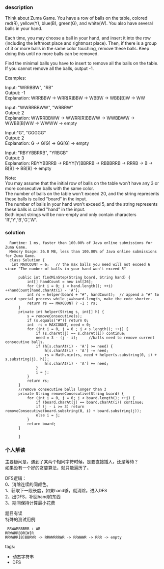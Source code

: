 ### description    
  Think about Zuma Game. You have a row of balls on the table, colored red(R), yellow(Y), blue(B), green(G), and white(W). You also have several balls in your hand.  
    
  Each time, you may choose a ball in your hand, and insert it into the row (including the leftmost place and rightmost place). Then, if there is a group of 3 or more balls in the same color touching, remove these balls. Keep doing this until no more balls can be removed.  
    
  Find the minimal balls you have to insert to remove all the balls on the table. If you cannot remove all the balls, output -1.  
    
  Examples:  
    
  Input: "WRRBBW", "RB"  
  Output: -1  
  Explanation: WRRBBW -> WRR[R]BBW -> WBBW -> WBB[B]W -> WW  
    
  Input: "WWRRBBWW", "WRBRW"  
  Output: 2  
  Explanation: WWRRBBWW -> WWRR[R]BBWW -> WWBBWW -> WWBB[B]WW -> WWWW -> empty  
    
  Input:"G", "GGGGG"  
  Output: 2  
  Explanation: G -> G[G] -> GG[G] -> empty   
    
  Input: "RBYYBBRRB", "YRBGB"  
  Output: 3  
  Explanation: RBYYBBRRB -> RBYY[Y]BBRRB -> RBBBRRB -> RRRB -> B -> B[B] -> BB[B] -> empty   
    
  Note:  
  You may assume that the initial row of balls on the table won’t have any 3 or more consecutive balls with the same color.  
  The number of balls on the table won't exceed 20, and the string represents these balls is called "board" in the input.  
  The number of balls in your hand won't exceed 5, and the string represents these balls is called "hand" in the input.  
  Both input strings will be non-empty and only contain characters 'R','Y','B','G','W'.  
### solution    
```    
  Runtime: 1 ms, faster than 100.00% of Java online submissions for Zuma Game.  
  Memory Usage: 36.8 MB, less than 100.00% of Java online submissions for Zuma Game.  
  class Solution {  
   int MAXCOUNT = 6;   // the max balls you need will not exceed 6 since "The number of balls in your hand won't exceed 5"  
    
      public int findMinStep(String board, String hand) {  
          int[] handCount = new int[26];  
          for (int i = 0; i < hand.length(); ++i) ++handCount[hand.charAt(i) - 'A'];  
          int rs = helper(board + "#", handCount);  // append a "#" to avoid special process while j==board.length, make the code shorter.  
          return rs == MAXCOUNT ? -1 : rs;  
      }  
      private int helper(String s, int[] h) {  
          s = removeConsecutive(s);  
          if (s.equals("#")) return 0;  
          int  rs = MAXCOUNT, need = 0;  
          for (int i = 0, j = 0 ; j < s.length(); ++j) {  
              if (s.charAt(j) == s.charAt(i)) continue;  
              need = 3 - (j - i);     //balls need to remove current consecutive balls.  
              if (h[s.charAt(i) - 'A'] >= need) {  
                  h[s.charAt(i) - 'A'] -= need;  
                  rs = Math.min(rs, need + helper(s.substring(0, i) + s.substring(j), h));  
                  h[s.charAt(i) - 'A'] += need;  
              }  
              i = j;  
          }  
          return rs;  
      }  
      //remove consecutive balls longer than 3  
      private String removeConsecutive(String board) {  
          for (int i = 0, j = 0; j < board.length(); ++j) {  
              if (board.charAt(j) == board.charAt(i)) continue;  
              if (j - i >= 3) return removeConsecutive(board.substring(0, i) + board.substring(j));  
              else i = j;  
          }  
          return board;  
      }  
        
      }  
```    
    
### 个人解读    
  主要疑问是，遇到了某两个相同字符时候，是要直接插入，还是等待？  
  如果没有一个好的贪婪算法，就只能遍历了。  
    
  DFS逻辑：  
  0、消除连续的同颜色。  
  1、获取下一段长度，如果hand够，就消除，进入DFS  
  2、出DFS，补回hand的东西  
  3、期间保持计算最小花费  
    
  题目有误  
  特殊的测试用例  
  ```  
   RRWWRRBBRR : WB  
  RRWWRRBBR[W]R  
  RRWWRR[B]BBRWR -> RRWWRRRWR -> RRWWWR -> RRR -> empty  
  ```  
    
tags:    
  -  动态字符串  
  -  DFS  
